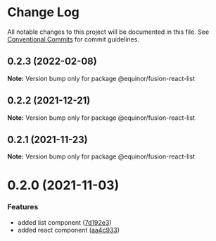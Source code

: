 # Change Log

All notable changes to this project will be documented in this file.
See [Conventional Commits](https://conventionalcommits.org) for commit guidelines.

## 0.2.3 (2022-02-08)

**Note:** Version bump only for package @equinor/fusion-react-list





## 0.2.2 (2021-12-21)

**Note:** Version bump only for package @equinor/fusion-react-list





## 0.2.1 (2021-11-23)

**Note:** Version bump only for package @equinor/fusion-react-list





# 0.2.0 (2021-11-03)


### Features

* added list component ([7d192e3](https://github.com/equinor/fusion-react-components/commit/7d192e3fff4f28f0b2c1310d4480f20ffc60f458))
* added react component ([aa4c933](https://github.com/equinor/fusion-react-components/commit/aa4c933a6c4fc68095f46f89cb3f4b7d15a127bd))
